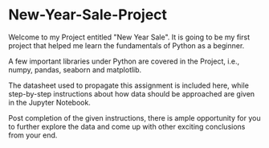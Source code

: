 # New-Year-Sale-Project

Welcome to my Project entitled "New Year Sale". It is going to be my first project that helped me learn the fundamentals of Python as a beginner.

A few important libraries under Python are covered in the Project, i.e.,  numpy, pandas, seaborn and matplotlib.

The datasheet used to propagate this assignment is included here, while step-by-step instructions about how data should be approached are given in the Jupyter Notebook.

Post completion of the given instructions, there is ample opportunity for you to further explore the data and come up with other exciting conclusions from your end.
